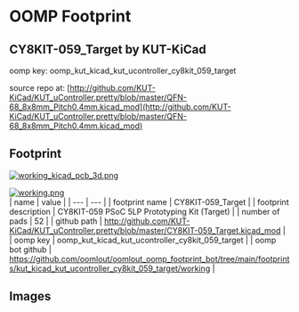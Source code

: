 # OOMP Footprint  
## CY8KIT-059_Target  by KUT-KiCad  
  
oomp key: oomp_kut_kicad_kut_ucontroller_cy8kit_059_target  
  
source repo at: [http://github.com/KUT-KiCad/KUT_uController.pretty/blob/master/QFN-68_8x8mm_Pitch0.4mm.kicad_mod](http://github.com/KUT-KiCad/KUT_uController.pretty/blob/master/QFN-68_8x8mm_Pitch0.4mm.kicad_mod)  
## Footprint  
  
[![working_kicad_pcb_3d.png](working_kicad_pcb_3d_600.png)](working_kicad_pcb_3d.png)  
  
[![working.png](working_600.png)](working.png)  
| name | value | 
| --- | --- | 
| footprint name | CY8KIT-059_Target | 
| footprint description | CY8KIT-059 PSoC 5LP Prototyping Kit (Target) | 
| number of pads | 52 | 
| github path | http://github.com/KUT-KiCad/KUT_uController.pretty/blob/master/CY8KIT-059_Target.kicad_mod | 
| oomp key | oomp_kut_kicad_kut_ucontroller_cy8kit_059_target | 
| oomp bot github | https://github.com/oomlout/oomlout_oomp_footprint_bot/tree/main/footprints/kut_kicad_kut_ucontroller_cy8kit_059_target/working | 
## Images  
